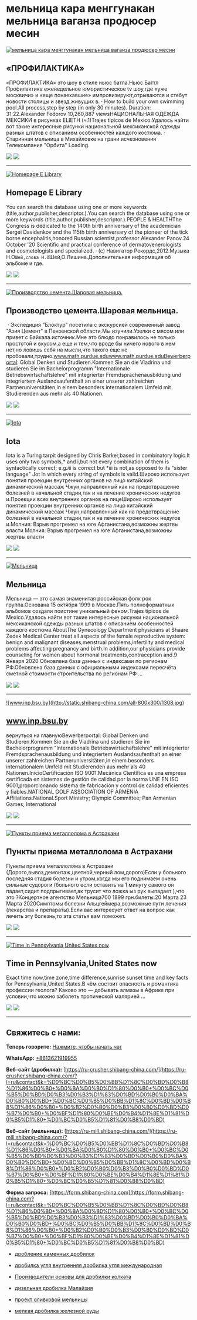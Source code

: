# мельница кара менггунакан мельница ваганза продюсер месин

<a href="https://swt.shibang-china.com/?l=ru&img&k=%D0%BC%D0%B5%D0%BB%D1%8C%D0%BD%D0%B8%D1%86%D0%B0+%D0%BA%D0%B0%D1%80%D0%B0+%D0%BC%D0%B5%D0%BD%D0%B3%D0%B3%D1%83%D0%BD%D0%B0%D0%BA%D0%B0%D0%BD+%D0%BC%D0%B5%D0%BB%D1%8C%D0%BD%D0%B8%D1%86%D0%B0+%D0%B2%D0%B0%D0%B3%D0%B0%D0%BD%D0%B7%D0%B0+%D0%BF%D1%80%D0%BE%D0%B4%D1%8E%D1%81%D0%B5%D1%80+%D0%BC%D0%B5%D1%81%D0%B8%D0%BD" target="_blank">![мельница кара менггунакан мельница ваганза продюсер месин](http://static.shibang-china.com/all-800x300/908.jpg)</a>

## &#171;ПРОФИЛАКТИКА&#187;
&#171;ПРОФИЛАКТИКА&#187; это шоу в стиле ньюс батла.Ньюс Баттл Профилактика еженедельное юмористическое tv шоу,где &#171;уже москвичи&#187; и &#171;еще понаехавшие&#187; импровизируют,отрываются и стебут новости столицы и звезд,живущих в.&nbsp;&#0183;&#32;How to build your own swimming pool.All process,step by step (in only 30 minutes). Duration: 31:22.Alexander Fedorov 10,260,887 viewsНАЦИОНАЛЬНАЯ ОДЕЖДА МЕКСИКИ в рисунках ELIETH (ч.1)Trajes tipicos de Mexico.Удалось найти вот такие интересные рисунки национальной мексиканской одежды разных штатов с описанием особенностей каждого костюма.&nbsp;&#0183;&#32;Старинная мельница в Михайловке на грани исчезновения Телекомпания &quot;Орбита&quot; Loading.


<a href="https://whatsapp.shibangsoft.com/WhatsApp.php" target="_blank" title="WhatsApp">![](http://static.shibang-china.com/icon/whatsapp.png)</a> <a href="https://swt.shibang-china.com/?l=ru&icon&k=%D0%BC%D0%B5%D0%BB%D1%8C%D0%BD%D0%B8%D1%86%D0%B0+%D0%BA%D0%B0%D1%80%D0%B0+%D0%BC%D0%B5%D0%BD%D0%B3%D0%B3%D1%83%D0%BD%D0%B0%D0%BA%D0%B0%D0%BD+%D0%BC%D0%B5%D0%BB%D1%8C%D0%BD%D0%B8%D1%86%D0%B0+%D0%B2%D0%B0%D0%B3%D0%B0%D0%BD%D0%B7%D0%B0+%D0%BF%D1%80%D0%BE%D0%B4%D1%8E%D1%81%D0%B5%D1%80+%D0%BC%D0%B5%D1%81%D0%B8%D0%BD" target="_blank">![](http://static.shibang-china.com/icon/chat-ru.png)</a>

---

<a href="https://swt.shibang-china.com/?l=ru&img&k=%D0%BC%D0%B5%D0%BB%D1%8C%D0%BD%D0%B8%D1%86%D0%B0+%D0%BA%D0%B0%D1%80%D0%B0+%D0%BC%D0%B5%D0%BD%D0%B3%D0%B3%D1%83%D0%BD%D0%B0%D0%BA%D0%B0%D0%BD+%D0%BC%D0%B5%D0%BB%D1%8C%D0%BD%D0%B8%D1%86%D0%B0+%D0%B2%D0%B0%D0%B3%D0%B0%D0%BD%D0%B7%D0%B0+%D0%BF%D1%80%D0%BE%D0%B4%D1%8E%D1%81%D0%B5%D1%80+%D0%BC%D0%B5%D1%81%D0%B8%D0%BD" target="_blank">![Homepage E Library](http://static.shibang-china.com/all-800x300/1249.jpg)</a>

## Homepage E Library
You can search the database using one or more keywords (title,author,publisher,descriptor.).You can search the database using one or more keywords (title,author,publisher,descriptor.).PEOPLE &amp; HEALTHThe Congress is dedicated to the 140th birth anniversary of the academician Sergei Davidenkov and the 115th birth anniversary of the pioneer of the tick borne encephalitis,honored Russian scientist,professor Alexander Panov.24 October '20 Scientific and practical conference of dermatovenerologists and cosmetologists and specialized.&nbsp;&#0183;&#32;(c) Навигатор Рекордс,2012.Музыка Н.О`Шей,слова Н.О`Шей,О.Лишина.Дополнительная информация об альбоме и где.


<a href="https://whatsapp.shibangsoft.com/WhatsApp.php" target="_blank" title="WhatsApp">![](http://static.shibang-china.com/icon/whatsapp.png)</a> <a href="https://swt.shibang-china.com/?l=ru&icon&k=%D0%BC%D0%B5%D0%BB%D1%8C%D0%BD%D0%B8%D1%86%D0%B0+%D0%BA%D0%B0%D1%80%D0%B0+%D0%BC%D0%B5%D0%BD%D0%B3%D0%B3%D1%83%D0%BD%D0%B0%D0%BA%D0%B0%D0%BD+%D0%BC%D0%B5%D0%BB%D1%8C%D0%BD%D0%B8%D1%86%D0%B0+%D0%B2%D0%B0%D0%B3%D0%B0%D0%BD%D0%B7%D0%B0+%D0%BF%D1%80%D0%BE%D0%B4%D1%8E%D1%81%D0%B5%D1%80+%D0%BC%D0%B5%D1%81%D0%B8%D0%BD" target="_blank">![](http://static.shibang-china.com/icon/chat-ru.png)</a>

---

<a href="https://swt.shibang-china.com/?l=ru&img&k=%D0%BC%D0%B5%D0%BB%D1%8C%D0%BD%D0%B8%D1%86%D0%B0+%D0%BA%D0%B0%D1%80%D0%B0+%D0%BC%D0%B5%D0%BD%D0%B3%D0%B3%D1%83%D0%BD%D0%B0%D0%BA%D0%B0%D0%BD+%D0%BC%D0%B5%D0%BB%D1%8C%D0%BD%D0%B8%D1%86%D0%B0+%D0%B2%D0%B0%D0%B3%D0%B0%D0%BD%D0%B7%D0%B0+%D0%BF%D1%80%D0%BE%D0%B4%D1%8E%D1%81%D0%B5%D1%80+%D0%BC%D0%B5%D1%81%D0%B8%D0%BD" target="_blank">![Производство цемента.Шаровая мельница.](http://static.shibang-china.com/all-800x300/1411.jpg)</a>

## Производство цемента.Шаровая мельница.
&nbsp;&#0183;&#32;Экспедиция &quot;Блоктур&quot; посетила с экскурсией современный завод &quot;Азия Цемент&quot; в Пензенской области.Мы изучили.Узелки с мясом или привет с Байкала.источник.Мне это блюдо понравилось не только простотой и вкусом,а еще и тем,что вроде бы ничего нового в нем нет,но ловишь себя на мысли,что такого еще не пробовали,трудно.www.math.purdue.eduwww.math.purdue.eduBewerberportal: Global Denken und Studieren.Kommen Sie an die Viadrina und studieren Sie im Bachelorprogramm &quot;Internationale Betriebswirtschaftslehre&quot; mit integrierter Fremdsprachenausbildung und integriertem Auslandsaufenthalt an einer unserer zahlreichen Partneruniversit&#228;ten,in einem besonders internationalem Umfeld mit Studierenden aus mehr als 40 Nationen.


<a href="https://whatsapp.shibangsoft.com/WhatsApp.php" target="_blank" title="WhatsApp">![](http://static.shibang-china.com/icon/whatsapp.png)</a> <a href="https://swt.shibang-china.com/?l=ru&icon&k=%D0%BC%D0%B5%D0%BB%D1%8C%D0%BD%D0%B8%D1%86%D0%B0+%D0%BA%D0%B0%D1%80%D0%B0+%D0%BC%D0%B5%D0%BD%D0%B3%D0%B3%D1%83%D0%BD%D0%B0%D0%BA%D0%B0%D0%BD+%D0%BC%D0%B5%D0%BB%D1%8C%D0%BD%D0%B8%D1%86%D0%B0+%D0%B2%D0%B0%D0%B3%D0%B0%D0%BD%D0%B7%D0%B0+%D0%BF%D1%80%D0%BE%D0%B4%D1%8E%D1%81%D0%B5%D1%80+%D0%BC%D0%B5%D1%81%D0%B8%D0%BD" target="_blank">![](http://static.shibang-china.com/icon/chat-ru.png)</a>

---

<a href="https://swt.shibang-china.com/?l=ru&img&k=%D0%BC%D0%B5%D0%BB%D1%8C%D0%BD%D0%B8%D1%86%D0%B0+%D0%BA%D0%B0%D1%80%D0%B0+%D0%BC%D0%B5%D0%BD%D0%B3%D0%B3%D1%83%D0%BD%D0%B0%D0%BA%D0%B0%D0%BD+%D0%BC%D0%B5%D0%BB%D1%8C%D0%BD%D0%B8%D1%86%D0%B0+%D0%B2%D0%B0%D0%B3%D0%B0%D0%BD%D0%B7%D0%B0+%D0%BF%D1%80%D0%BE%D0%B4%D1%8E%D1%81%D0%B5%D1%80+%D0%BC%D0%B5%D1%81%D0%B8%D0%BD" target="_blank">![Iota](http://static.shibang-china.com/all-800x300/328.jpg)</a>

## Iota
Iota is a Turing tarpit designed by Chris Barker,based in combinatory logic.It uses only two symbols,* and i,but not every combination of them is syntactically correct; e.g.*i*ii is correct but *iii is not,as opposed to its &quot;sister language&quot; Jot in which every string of symbols is valid.Широко использует понятия проекции внутренних органов на лицо китайский динамический массаж Чжун,направленный как на предотвращение болезней в начальной стадии,так и на лечение хронических недугов и.Проекции всех внутренних органов на лицеШироко использует понятия проекции внутренних органов на лицо китайский динамический массаж Чжун,направленный как на предотвращение болезней в начальной стадии,так и на лечение хронических недугов и.Молния: Взрыв прогремел на юге Афганистана,возможны жертвы власти Молния: Взрыв прогремел на юге Афганистана,возможны жертвы власти


<a href="https://whatsapp.shibangsoft.com/WhatsApp.php" target="_blank" title="WhatsApp">![](http://static.shibang-china.com/icon/whatsapp.png)</a> <a href="https://swt.shibang-china.com/?l=ru&icon&k=%D0%BC%D0%B5%D0%BB%D1%8C%D0%BD%D0%B8%D1%86%D0%B0+%D0%BA%D0%B0%D1%80%D0%B0+%D0%BC%D0%B5%D0%BD%D0%B3%D0%B3%D1%83%D0%BD%D0%B0%D0%BA%D0%B0%D0%BD+%D0%BC%D0%B5%D0%BB%D1%8C%D0%BD%D0%B8%D1%86%D0%B0+%D0%B2%D0%B0%D0%B3%D0%B0%D0%BD%D0%B7%D0%B0+%D0%BF%D1%80%D0%BE%D0%B4%D1%8E%D1%81%D0%B5%D1%80+%D0%BC%D0%B5%D1%81%D0%B8%D0%BD" target="_blank">![](http://static.shibang-china.com/icon/chat-ru.png)</a>

---

<a href="https://swt.shibang-china.com/?l=ru&img&k=%D0%BC%D0%B5%D0%BB%D1%8C%D0%BD%D0%B8%D1%86%D0%B0+%D0%BA%D0%B0%D1%80%D0%B0+%D0%BC%D0%B5%D0%BD%D0%B3%D0%B3%D1%83%D0%BD%D0%B0%D0%BA%D0%B0%D0%BD+%D0%BC%D0%B5%D0%BB%D1%8C%D0%BD%D0%B8%D1%86%D0%B0+%D0%B2%D0%B0%D0%B3%D0%B0%D0%BD%D0%B7%D0%B0+%D0%BF%D1%80%D0%BE%D0%B4%D1%8E%D1%81%D0%B5%D1%80+%D0%BC%D0%B5%D1%81%D0%B8%D0%BD" target="_blank">![Мельница](http://static.shibang-china.com/all-800x300/1285.jpg)</a>

## Мельница
Мельница — это самая знаменитая российская фолк рок группа.Основана 15 октября 1999 в Москве.Пять полноформатных альбомов создали поистине уникальный феном.Trajes tipicos de Mexico.Удалось найти вот такие интересные рисунки национальной мексиканской одежды разных штатов с описанием особенностей каждого костюма.AboutThe Gynecology Department physicians at Shaare Zedek Medical Center treat all aspects of the female reproductive system: benign and malignant diseases,menstrual problems,infertility and medical problems affecting pregnancy and birth.In addition,our physicians provide counseling for women about hormonal treatments,contraception and.9 Января 2020 Обновлена база данных с индексами по регионам РФ.Обновлена база данных с официальными индексами пересчёта сметной стоимости строительства по регионам РФ …


<a href="https://whatsapp.shibangsoft.com/WhatsApp.php" target="_blank" title="WhatsApp">![](http://static.shibang-china.com/icon/whatsapp.png)</a> <a href="https://swt.shibang-china.com/?l=ru&icon&k=%D0%BC%D0%B5%D0%BB%D1%8C%D0%BD%D0%B8%D1%86%D0%B0+%D0%BA%D0%B0%D1%80%D0%B0+%D0%BC%D0%B5%D0%BD%D0%B3%D0%B3%D1%83%D0%BD%D0%B0%D0%BA%D0%B0%D0%BD+%D0%BC%D0%B5%D0%BB%D1%8C%D0%BD%D0%B8%D1%86%D0%B0+%D0%B2%D0%B0%D0%B3%D0%B0%D0%BD%D0%B7%D0%B0+%D0%BF%D1%80%D0%BE%D0%B4%D1%8E%D1%81%D0%B5%D1%80+%D0%BC%D0%B5%D1%81%D0%B8%D0%BD" target="_blank">![](http://static.shibang-china.com/icon/chat-ru.png)</a>

---

<a href="https://swt.shibang-china.com/?l=ru&img&k=%D0%BC%D0%B5%D0%BB%D1%8C%D0%BD%D0%B8%D1%86%D0%B0+%D0%BA%D0%B0%D1%80%D0%B0+%D0%BC%D0%B5%D0%BD%D0%B3%D0%B3%D1%83%D0%BD%D0%B0%D0%BA%D0%B0%D0%BD+%D0%BC%D0%B5%D0%BB%D1%8C%D0%BD%D0%B8%D1%86%D0%B0+%D0%B2%D0%B0%D0%B3%D0%B0%D0%BD%D0%B7%D0%B0+%D0%BF%D1%80%D0%BE%D0%B4%D1%8E%D1%81%D0%B5%D1%80+%D0%BC%D0%B5%D1%81%D0%B8%D0%BD" target="_blank">![www.inp.bsu.by](http://static.shibang-china.com/all-800x300/1308.jpg)</a>

## www.inp.bsu.by
вернуться на главнуюBewerberportal: Global Denken und Studieren.Kommen Sie an die Viadrina und studieren Sie im Bachelorprogramm &quot;Internationale Betriebswirtschaftslehre&quot; mit integrierter Fremdsprachenausbildung und integriertem Auslandsaufenthalt an einer unserer zahlreichen Partneruniversit&#228;ten,in einem besonders internationalem Umfeld mit Studierenden aus mehr als 40 Nationen.InicioCertificaci&#243;n ISO 9001.Mec&#225;nica Cient&#237;fica es una empresa certificada en sistemas de gesti&#243;n de calidad por la norma UNE EN ISO 9001,proporcionando sistema de fabricaci&#243;n y control de calidad eficientes y fiables.NATIONAL GOLF ASSOCIATION OF ARMENIA Affiliations.National.Sport Ministry; Olympic Committee; Pan Armenian Games; International


<a href="https://whatsapp.shibangsoft.com/WhatsApp.php" target="_blank" title="WhatsApp">![](http://static.shibang-china.com/icon/whatsapp.png)</a> <a href="https://swt.shibang-china.com/?l=ru&icon&k=%D0%BC%D0%B5%D0%BB%D1%8C%D0%BD%D0%B8%D1%86%D0%B0+%D0%BA%D0%B0%D1%80%D0%B0+%D0%BC%D0%B5%D0%BD%D0%B3%D0%B3%D1%83%D0%BD%D0%B0%D0%BA%D0%B0%D0%BD+%D0%BC%D0%B5%D0%BB%D1%8C%D0%BD%D0%B8%D1%86%D0%B0+%D0%B2%D0%B0%D0%B3%D0%B0%D0%BD%D0%B7%D0%B0+%D0%BF%D1%80%D0%BE%D0%B4%D1%8E%D1%81%D0%B5%D1%80+%D0%BC%D0%B5%D1%81%D0%B8%D0%BD" target="_blank">![](http://static.shibang-china.com/icon/chat-ru.png)</a>

---

<a href="https://swt.shibang-china.com/?l=ru&img&k=%D0%BC%D0%B5%D0%BB%D1%8C%D0%BD%D0%B8%D1%86%D0%B0+%D0%BA%D0%B0%D1%80%D0%B0+%D0%BC%D0%B5%D0%BD%D0%B3%D0%B3%D1%83%D0%BD%D0%B0%D0%BA%D0%B0%D0%BD+%D0%BC%D0%B5%D0%BB%D1%8C%D0%BD%D0%B8%D1%86%D0%B0+%D0%B2%D0%B0%D0%B3%D0%B0%D0%BD%D0%B7%D0%B0+%D0%BF%D1%80%D0%BE%D0%B4%D1%8E%D1%81%D0%B5%D1%80+%D0%BC%D0%B5%D1%81%D0%B8%D0%BD" target="_blank">![Пункты приема металлолома в Астрахани](http://static.shibang-china.com/all-800x300/1057.jpg)</a>

## Пункты приема металлолома в Астрахани
Пункты приема металлолома в Астрахани (Дорого,вывоз,демонтаж,цветной,черный лом,дорого)Если у больного последняя стадия болезни и утром,когда мы его поднимаем очень сильные судороги (больного если оставить на 1 минуту самого он падает,сидит подпрыгивает,ак трусит что ложка ыз рук выпадает ),что это ?Концертное агентство Мельница700 1899 грн.билеты.20 Марта 23 Марта 2020Симптомы болезни Альцгеймера,возможные пути лечения (лекарства и препараты).Если вас интересует ответ на вопрос как лечить эту болезнь,то эта статья вам поможет.


<a href="https://whatsapp.shibangsoft.com/WhatsApp.php" target="_blank" title="WhatsApp">![](http://static.shibang-china.com/icon/whatsapp.png)</a> <a href="https://swt.shibang-china.com/?l=ru&icon&k=%D0%BC%D0%B5%D0%BB%D1%8C%D0%BD%D0%B8%D1%86%D0%B0+%D0%BA%D0%B0%D1%80%D0%B0+%D0%BC%D0%B5%D0%BD%D0%B3%D0%B3%D1%83%D0%BD%D0%B0%D0%BA%D0%B0%D0%BD+%D0%BC%D0%B5%D0%BB%D1%8C%D0%BD%D0%B8%D1%86%D0%B0+%D0%B2%D0%B0%D0%B3%D0%B0%D0%BD%D0%B7%D0%B0+%D0%BF%D1%80%D0%BE%D0%B4%D1%8E%D1%81%D0%B5%D1%80+%D0%BC%D0%B5%D1%81%D0%B8%D0%BD" target="_blank">![](http://static.shibang-china.com/icon/chat-ru.png)</a>

---

<a href="https://swt.shibang-china.com/?l=ru&img&k=%D0%BC%D0%B5%D0%BB%D1%8C%D0%BD%D0%B8%D1%86%D0%B0+%D0%BA%D0%B0%D1%80%D0%B0+%D0%BC%D0%B5%D0%BD%D0%B3%D0%B3%D1%83%D0%BD%D0%B0%D0%BA%D0%B0%D0%BD+%D0%BC%D0%B5%D0%BB%D1%8C%D0%BD%D0%B8%D1%86%D0%B0+%D0%B2%D0%B0%D0%B3%D0%B0%D0%BD%D0%B7%D0%B0+%D0%BF%D1%80%D0%BE%D0%B4%D1%8E%D1%81%D0%B5%D1%80+%D0%BC%D0%B5%D1%81%D0%B8%D0%BD" target="_blank">![Time in Pennsylvania,United States now](http://static.shibang-china.com/all-800x300/1006.jpg)</a>

## Time in Pennsylvania,United States now
Exact time now,time zone,time difference,sunrise sunset time and key facts for Pennsylvania,United States.В чём состоит опасность и романтика профессии геолога? Каково это — добывать алмазы в Африке при условии,что можно заболеть тропической малярией …

<a href="https://whatsapp.shibangsoft.com/WhatsApp.php" target="_blank" title="WhatsApp">![](http://static.shibang-china.com/icon/whatsapp.png)</a> <a href="https://swt.shibang-china.com/?l=ru&icon&k=%D0%BC%D0%B5%D0%BB%D1%8C%D0%BD%D0%B8%D1%86%D0%B0+%D0%BA%D0%B0%D1%80%D0%B0+%D0%BC%D0%B5%D0%BD%D0%B3%D0%B3%D1%83%D0%BD%D0%B0%D0%BA%D0%B0%D0%BD+%D0%BC%D0%B5%D0%BB%D1%8C%D0%BD%D0%B8%D1%86%D0%B0+%D0%B2%D0%B0%D0%B3%D0%B0%D0%BD%D0%B7%D0%B0+%D0%BF%D1%80%D0%BE%D0%B4%D1%8E%D1%81%D0%B5%D1%80+%D0%BC%D0%B5%D1%81%D0%B8%D0%BD" target="_blank">![](http://static.shibang-china.com/icon/chat-ru.png)</a>

---
## Свяжитесь с нами:

**Теперь говорите:** [Нажмите, чтобы начать чат](https://swt.shibang-china.com?l=ru&contact&k=%D0%BC%D0%B5%D0%BB%D1%8C%D0%BD%D0%B8%D1%86%D0%B0+%D0%BA%D0%B0%D1%80%D0%B0+%D0%BC%D0%B5%D0%BD%D0%B3%D0%B3%D1%83%D0%BD%D0%B0%D0%BA%D0%B0%D0%BD+%D0%BC%D0%B5%D0%BB%D1%8C%D0%BD%D0%B8%D1%86%D0%B0+%D0%B2%D0%B0%D0%B3%D0%B0%D0%BD%D0%B7%D0%B0+%D0%BF%D1%80%D0%BE%D0%B4%D1%8E%D1%81%D0%B5%D1%80+%D0%BC%D0%B5%D1%81%D0%B8%D0%BD)

**WhatsApp:**  [+8613621919955](https://whatsapp.shibangsoft.com/WhatsApp.php)

**Веб-сайт (дробилка):** [https://ru-crusher.shibang-china.com/](https://ru-crusher.shibang-china.com/?l=ru&contact&k=%D0%BC%D0%B5%D0%BB%D1%8C%D0%BD%D0%B8%D1%86%D0%B0+%D0%BA%D0%B0%D1%80%D0%B0+%D0%BC%D0%B5%D0%BD%D0%B3%D0%B3%D1%83%D0%BD%D0%B0%D0%BA%D0%B0%D0%BD+%D0%BC%D0%B5%D0%BB%D1%8C%D0%BD%D0%B8%D1%86%D0%B0+%D0%B2%D0%B0%D0%B3%D0%B0%D0%BD%D0%B7%D0%B0+%D0%BF%D1%80%D0%BE%D0%B4%D1%8E%D1%81%D0%B5%D1%80+%D0%BC%D0%B5%D1%81%D0%B8%D0%BD)

**Веб-сайт (мельница):** [https://ru-mill.shibang-china.com/](https://ru-mill.shibang-china.com/?l=ru&contact&k=%D0%BC%D0%B5%D0%BB%D1%8C%D0%BD%D0%B8%D1%86%D0%B0+%D0%BA%D0%B0%D1%80%D0%B0+%D0%BC%D0%B5%D0%BD%D0%B3%D0%B3%D1%83%D0%BD%D0%B0%D0%BA%D0%B0%D0%BD+%D0%BC%D0%B5%D0%BB%D1%8C%D0%BD%D0%B8%D1%86%D0%B0+%D0%B2%D0%B0%D0%B3%D0%B0%D0%BD%D0%B7%D0%B0+%D0%BF%D1%80%D0%BE%D0%B4%D1%8E%D1%81%D0%B5%D1%80+%D0%BC%D0%B5%D1%81%D0%B8%D0%BD)

**Форма запроса:** [https://form.shibang-china.com](https://form.shibang-china.com?l=ru&contact&k=%D0%BC%D0%B5%D0%BB%D1%8C%D0%BD%D0%B8%D1%86%D0%B0+%D0%BA%D0%B0%D1%80%D0%B0+%D0%BC%D0%B5%D0%BD%D0%B3%D0%B3%D1%83%D0%BD%D0%B0%D0%BA%D0%B0%D0%BD+%D0%BC%D0%B5%D0%BB%D1%8C%D0%BD%D0%B8%D1%86%D0%B0+%D0%B2%D0%B0%D0%B3%D0%B0%D0%BD%D0%B7%D0%B0+%D0%BF%D1%80%D0%BE%D0%B4%D1%8E%D1%81%D0%B5%D1%80+%D0%BC%D0%B5%D1%81%D0%B8%D0%BD)

* [дробление каменных дробилок](../121/%D0%B4%D1%80%D0%BE%D0%B1%D0%BB%D0%B5%D0%BD%D0%B8%D0%B5%20%D0%BA%D0%B0%D0%BC%D0%B5%D0%BD%D0%BD%D1%8B%D1%85%20%D0%B4%D1%80%D0%BE%D0%B1%D0%B8%D0%BB%D0%BE%D0%BA.md)

* [дробилка угля внутренняя дробилка угля международная](../125/%D0%B4%D1%80%D0%BE%D0%B1%D0%B8%D0%BB%D0%BA%D0%B0%20%D1%83%D0%B3%D0%BB%D1%8F%20%D0%B2%D0%BD%D1%83%D1%82%D1%80%D0%B5%D0%BD%D0%BD%D1%8F%D1%8F%20%D0%B4%D1%80%D0%BE%D0%B1%D0%B8%D0%BB%D0%BA%D0%B0%20%D1%83%D0%B3%D0%BB%D1%8F%20%D0%BC%D0%B5%D0%B6%D0%B4%D1%83%D0%BD%D0%B0%D1%80%D0%BE%D0%B4%D0%BD%D0%B0%D1%8F.md)

* [Производители основы для дробилки колката](../123/%D0%9F%D1%80%D0%BE%D0%B8%D0%B7%D0%B2%D0%BE%D0%B4%D0%B8%D1%82%D0%B5%D0%BB%D0%B8%20%D0%BE%D1%81%D0%BD%D0%BE%D0%B2%D1%8B%20%D0%B4%D0%BB%D1%8F%20%D0%B4%D1%80%D0%BE%D0%B1%D0%B8%D0%BB%D0%BA%D0%B8%20%D0%BA%D0%BE%D0%BB%D0%BA%D0%B0%D1%82%D0%B0.md)

* [дизельная дробилка Малайзия](../124/%D0%B4%D0%B8%D0%B7%D0%B5%D0%BB%D1%8C%D0%BD%D0%B0%D1%8F%20%D0%B4%D1%80%D0%BE%D0%B1%D0%B8%D0%BB%D0%BA%D0%B0%20%D0%9C%D0%B0%D0%BB%D0%B0%D0%B9%D0%B7%D0%B8%D1%8F.md)

* [проект оливковой мельницы](../122/%D0%BF%D1%80%D0%BE%D0%B5%D0%BA%D1%82%20%D0%BE%D0%BB%D0%B8%D0%B2%D0%BA%D0%BE%D0%B2%D0%BE%D0%B9%20%D0%BC%D0%B5%D0%BB%D1%8C%D0%BD%D0%B8%D1%86%D1%8B.md)

* [мелкая дробилка железной руды](../123/%D0%BC%D0%B5%D0%BB%D0%BA%D0%B0%D1%8F%20%D0%B4%D1%80%D0%BE%D0%B1%D0%B8%D0%BB%D0%BA%D0%B0%20%D0%B6%D0%B5%D0%BB%D0%B5%D0%B7%D0%BD%D0%BE%D0%B9%20%D1%80%D1%83%D0%B4%D1%8B.md)